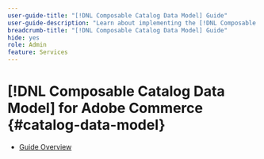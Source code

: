 ```yaml
---
user-guide-title: "[!DNL Composable Catalog Data Model] Guide"
user-guide-description: "Learn about implementing the [!DNL Composable Catalog Data Model] to deliver highly performant, flexible commerce catalogs aligned with business structure and go-to-market strategies and power headless commerce experiences."
breadcrumb-title: "[!DNL Composable Catalog Data Model] Guide"
hide: yes
role: Admin
feature: Services
---
```

# [!DNL Composable Catalog Data Model] for Adobe Commerce {#catalog-data-model}

- [Guide Overview](overview.md)